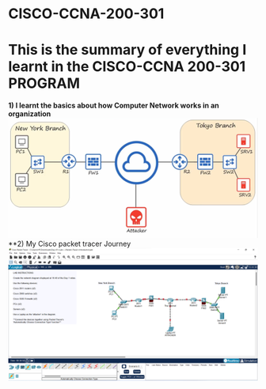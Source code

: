# CISCO-CCNA-200-301
# This is the summary of everything I learnt in the CISCO-CCNA 200-301 PROGRAM
**1) I learnt the basics about how Computer Network works in an organization**
![image alt](https://github.com/AkinloseLucky/CISCO-CCNA-200-301/blob/aeba267f7f5bd3832d1d091e90fe1ceb5d29dd1a/Screenshot%202025-02-25%20233929.png)
**2) My Cisco packet tracer Journey
![image alt](https://github.com/AkinloseLucky/CISCO-CCNA-200-301/blob/a1309f8ca01161ab253c8c40c7343e2d531cdd8d/Screenshot%202025-02-26%20021006.png)
